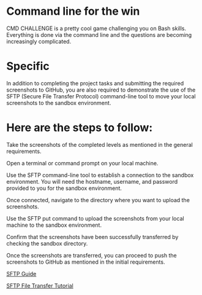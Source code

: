 # Command line for the win

CMD CHALLENGE is a pretty cool game challenging you on Bash skills. Everything is done via the command line and the questions are becoming increasingly complicated.

# Specific


In addition to completing the project tasks and submitting the required screenshots to GitHub, you are also required to demonstrate the use of the SFTP (Secure File Transfer Protocol) command-line tool to move your local screenshots to the sandbox environment.

# Here are the steps to follow:

Take the screenshots of the completed levels as mentioned in the general requirements.


Open a terminal or command prompt on your local machine.


Use the SFTP command-line tool to establish a connection to the sandbox environment. You will need the hostname, username, and password provided to you for the sandbox environment.


Once connected, navigate to the directory where you want to upload the screenshots.


Use the SFTP put command to upload the screenshots from your local machine to the sandbox environment.


Confirm that the screenshots have been successfully transferred by checking the sandbox directory.


Once the screenshots are transferred, you can proceed to push the screenshots to GitHub as mentioned in the initial requirements.

[SFTP Guide](https://intranet.alxswe.com/rltoken/OwMT_ctWdMI7L6JFzLvVKQ)

[SFTP File Transfer Tutorial](https://intranet.alxswe.com/rltoken/aTKBzKWZ5EI-qZjJVblUzg)
